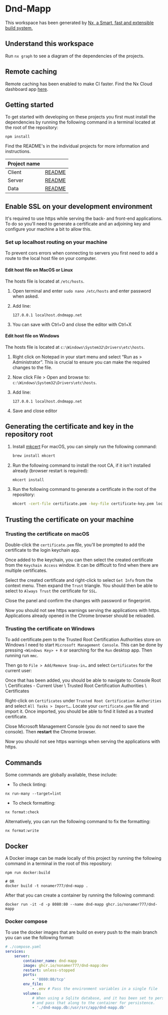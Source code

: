 # Dnd-Mapp

This workspace has been generated by [Nx, a Smart, fast and extensible build system.](https://nx.dev)

## Understand this workspace

Run `nx graph` to see a diagram of the dependencies of the projects.

## Remote caching

Remote caching has been enabled to make CI faster. Find the Nx Cloud dashboard app
[here](https://cloud.nx.app/orgs/63c13e9e2f98d9000e5cd7fb/workspaces/6419b717cd130f2e52f37d48).

## Getting started

To get started with developing on these projects you first must install the dependencies by running the following
command in a terminal located at the root of the repository:

```shell
npm install
```

Find the README's in the individual projects for more information and instructions.

| Project name |                                    |
| ------------ | ---------------------------------- |
| Client       | [README](apps/front-end/README.md) |
| Server       | [README](apps/back-end/README.md)  |
| Data         | [README](libs/data/README.md)      |

## Enable SSL on your development environment

It's required to use https while serving the back- and front-end applications.
To do so you'll need to generate a certificate and an adjoining key and configure your machine a bit to allow this.

### Set up localhost routing on your machine

To prevent cors errors when connecting to servers you first need to add a route to the local host file on your computer.

#### Edit host file on MacOS or Linux

The hosts file is located at `/etc/hosts`.

1. Open terminal and enter `sudo nano /etc/hosts` and enter password when asked.
2. Add line:

    ```
    127.0.0.1 localhost.dndmapp.net
    ```

3. You can save with Ctrl+O and close the editor with Ctrl+X

#### Edit host file on Windows

The hosts file is located at `c:\Windows\System32\Drivers\etc\hosts`.

1. Right click on Notepad in your start menu and select “Run as > Administrator”. This is crucial to ensure you can make the required changes to the file.
2. Now click File > Open and browse to: `c:\Windows\System32\Drivers\etc\hosts`.
3. Add line:

    ```
    127.0.0.1 localhost.dndmapp.net
    ```

4. Save and close editor

## Generating the certificate and key in the repository root

1. Install [mkcert](https://github.com/FiloSottile/mkcert) For macOS, you can simply run the following command:

    ```bash
    brew install mkcert
    ```

2. Run the following command to install the root CA, if it isn't installed already (browser restart is required):

    ```bash
    mkcert install
    ```

3. Run the following command to generate a certificate in the root of the repository:

    ```bash
    mkcert -cert-file certificate.pem -key-file certificate-key.pem localhost.dndmapp.net localhost
    ```

## Trusting the certificate on your machine

### Trusting the certificate on macOS

Double-click the `certificate.pem` file, you'll be prompted to add the certificate to the login keychain app.

Once added to the keychain, you can then select the created certificate from the `Keychain Access` window.
It can be difficult to find when there are multiple certificates.

Select the created certificate and right-click to select `Get Info` from the context menu. Then expand the `Trust` triangle.
You should then be able to select to `Always Trust` the certificate for `SSL`.

Close the panel and confirm the changes with password or fingerprint.

Now you should not see https warnings serving the applications with https. Applications already opened in the Chrome browser should be reloaded.

### Trusting the certificate on Windows

To add certificate.pem to the Trusted Root Certification Authorities store on Windows I need to start `Microsoft Management Console`.
This can be done by pressing `<Windows Key> + R` or searching for the `Run` desktop app. Then running run `mmc`.

Then go to `File > Add/Remove Snap-in…` and select `Certificates` for the current user:

Once that has been added, you should be able to navigate to:
Console Root \ Certificates - Current User \ Trusted Root Certification Authorities \ Certificates

Right-click on `Certificates` under `Trusted Root Certification Authorities` and select `All Tasks > Import…`.
Locate your `certificate.pem` file and import it. Once imported, you should be able to find it listed as a trusted certificate.

Close Microsoft Management Console (you do not need to save the console). Then **restart** the Chrome browser.

Now you should not see https warnings when serving the applications with https.

## Commands

Some commands are globally available, these include:

-   To check linting:

```shell
nx run-many --target=lint
```

-   To check formatting:

```shell
nx format:check
```

Alternatively, you can run the following command to fix the formatting:

```shell
nx format:write
```

## Docker

A Docker image can be made locally of this project by running the following command in a terminal in the root of this repository:

```shell
npm run docker:build

# OR
docker build -t nonamer777/dnd-mapp .
```

After that you can create a container by running the following command:

```shell
docker run -it -d -p 8080:80 --name dnd-mapp ghcr.io/nonamer777/dnd-mapp
```

### Docker compose

To use the docker images that are build on every push to the main branch you can use the following format:

```yaml
# ./compose.yaml
services:
    server:
        container_name: dnd-mapp
        image: ghcr.io/nonamer777/dnd-mapp:dev
        restart: unless-stopped
        ports:
            - '8080:80/tcp'
        env_file:
            - .env # Pass the environment variables in a single file
        volumes:
            # When using a Sqlite database, and it has been set to persist the data to a file, You must create a database file,
            # and pass that along to the container for persistence.
            - './dnd-mapp.db:/usr/src/app/dnd-mapp.db'
```
